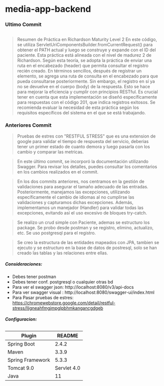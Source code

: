 # media-app-backend

### Ultimo Commit
##
> Resumen de Práctica en Richardson Maturity Level 2
En este código, se utiliza ServletUriComponentsBuilder.fromCurrentRequest() para obtener el PATH actual y luego se construye y expande con el ID del paciente. Esta práctica está alineada con el nivel de madurez 2 de Richardson. Según esta teoría, se adopta la práctica de enviar una ruta en el encabezado (header) que permita consultar el registro recién creado.
> En términos sencillos, después de registrar un elemento, se agrega una ruta de consulta en el encabezado para que pueda consultarse posteriormente. Sin embargo, el registro en sí ya no se devuelve en el cuerpo (body) de la respuesta. Esto se hace para mejorar la eficiencia y cumplir con principios RESTful.
> Es crucial tener en cuenta que esta implementación se diseñó específicamente para respuestas con el código 201, que indica registros exitosos. Se recomienda evaluar la necesidad de esta práctica según los requisitos específicos del sistema en el que se está trabajando.


### Anteriores Commit
>Pruebas de estres con "RESTFUL STRESS" que es una extension de google para validar el tiempo de respuesta del servicio, deberias tener un primer estado de cuanto demora y luego pasarla con los cambio y comparar las metricas.

> En este último commit, se incorporó la documentación utilizando Swagger. Para revisar los detalles, puedes consultar los comentarios en los cambios realizados en el commit.

> En los dos commits anteriores, nos centramos en la gestión de validaciones para asegurar el tamaño adecuado de las entradas. Posteriormente, manejamos las excepciones, utilizando específicamente el cambio de idiomas al no cumplirse las validaciones y capturamos dichas excepciones. Además, implementamos un manejador (Handler) para validar todas las excepciones, evitando así el uso excesivo de bloques try-catch.

> Se realizo un crud simple con Paciente, ademas se estructuro los package. Se probo desde postman y se registro, elimino, actualizo, etc. Se uso postgresql para el registro.

> Se creo la estructura de las entidades mapeados con JPA, tambien se ejecuto y se estructuro en la base de datos de postresql, solo se han creado las tablas y las relaciones entre ellas.


##### Consideraciones:
- Debes tener postman
- Debes tener conf. postgresql o cualquier otras bd
- Para ver el swagger json: http://localhost:8080/v3/api-docs
- Para ver swagger visual : http://localhost:8080/swagger-ui/index.html
- Para Pasar pruebas de estres: https://chromewebstore.google.com/detail/restful-stress/lljgneahfmgjmpglpbhmkangancgdgeb

##### Configuracion:
##

| Plugin | README |
| ------ | ------ |
| Spring Boot | 2.4.2 |
| Maven | 3.3.9 |
| Spring Framework | 5.3.3 |
| Tomcat 9.0 | Servlet 4.0 |
| Java | 11 |
